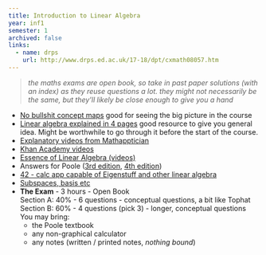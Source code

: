 ```yaml
---
title: Introduction to Linear Algebra
year: inf1
semester: 1
archived: false
links:
  - name: drps
    url: http://www.drps.ed.ac.uk/17-18/dpt/cxmath08057.htm
---
```

> _the maths exams are open book, so take in past paper solutions (with an index)
  as they reuse questions a lot. they might not necessarily be the same,
  but they'll likely be close enough to give you a hand_

-   [No bullshit concept maps](https://minireference.com/static/tutorials/conceptmap.pdf) good for seeing the big picture in the course
-   [Linear algebra explained in 4 pages](https://minireference.com/static/tutorials/linear_algebra_in_4_pages.pdf) good resource to give you general idea. Might be worthwhile to go through it before the start of the course.
-   [Explanatory videos from Mathapptician](https://www.youtube.com/watch?v=S6yJY2NrVL0&list=PL9NlTZRdFADdc4yn_OVDpv-2pDiOKU7KH&index=3)
-   [Khan Academy videos](https://www.khanacademy.org/math/linear-algebra)
-   [Essence of Linear Algebra (videos)](https://www.youtube.com/playlist?list=PLZHQObOWTQDPD3MizzM2xVFitgF8hE_ab)
-   Answers for Poole ([3rd edition], [4th edition])
-   [42 - calc app capable of Eigenstuff and other linear algebra](http://math-42.com/)
-   [Subspaces, basis etc](http://www.math.wvu.edu/~diamond/Math251S14/basis.pdf)
-   **The Exam** - 3 hours - Open Book
    <br>Section A: 40% - 6 questions - conceptual questions, a bit like Tophat
    <br>Section B: 60% - 4 questions (pick 3) - longer, conceptual questions
    <br>You may bring:
    -   the Poole textbook
    -   any non-graphical calculator
    -   any notes (written / printed notes, *nothing bound*)

  [3rd edition]: http://slader.com/textbook/9780538735452-linear-algebra-a-modern-introduction-third-edition/
  [4th edition]: http://slader.com/textbook/9781285463247-linear-algebra-a-modern-introduction-4th-edition/
